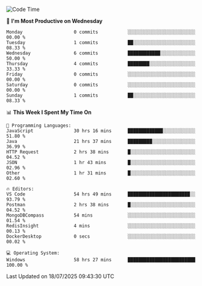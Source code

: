 <!--START_SECTION:waka-->
![Code Time](http://img.shields.io/badge/Code%20Time-5%2C348%20hrs%2023%20mins-blue)

📅 **I'm Most Productive on Wednesday** 

```text
Monday                   0 commits           ░░░░░░░░░░░░░░░░░░░░░░░░░   00.00 % 
Tuesday                  1 commits           ██░░░░░░░░░░░░░░░░░░░░░░░   08.33 % 
Wednesday                6 commits           ████████████░░░░░░░░░░░░░   50.00 % 
Thursday                 4 commits           ████████░░░░░░░░░░░░░░░░░   33.33 % 
Friday                   0 commits           ░░░░░░░░░░░░░░░░░░░░░░░░░   00.00 % 
Saturday                 0 commits           ░░░░░░░░░░░░░░░░░░░░░░░░░   00.00 % 
Sunday                   1 commits           ██░░░░░░░░░░░░░░░░░░░░░░░   08.33 % 
```


📊 **This Week I Spent My Time On** 

```text
💬 Programming Languages: 
JavaScript               30 hrs 16 mins      █████████████░░░░░░░░░░░░   51.80 % 
Java                     21 hrs 37 mins      █████████░░░░░░░░░░░░░░░░   36.99 % 
HTTP Request             2 hrs 38 mins       █░░░░░░░░░░░░░░░░░░░░░░░░   04.52 % 
JSON                     1 hr 43 mins        █░░░░░░░░░░░░░░░░░░░░░░░░   02.96 % 
Other                    1 hr 31 mins        █░░░░░░░░░░░░░░░░░░░░░░░░   02.60 % 

🔥 Editors: 
VS Code                  54 hrs 49 mins      ███████████████████████░░   93.79 % 
Postman                  2 hrs 38 mins       █░░░░░░░░░░░░░░░░░░░░░░░░   04.52 % 
MongoDBCompass           54 mins             ░░░░░░░░░░░░░░░░░░░░░░░░░   01.54 % 
RedisInsight             4 mins              ░░░░░░░░░░░░░░░░░░░░░░░░░   00.13 % 
DockerDesktop            0 secs              ░░░░░░░░░░░░░░░░░░░░░░░░░   00.02 % 

💻 Operating System: 
Windows                  58 hrs 27 mins      █████████████████████████   100.00 % 
```


 Last Updated on 18/07/2025 09:43:30 UTC
<!--END_SECTION:waka-->
